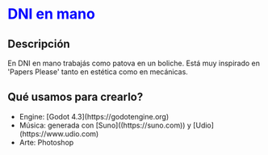 <h1 style="color:blue">DNI en mano</h1>
<h2>Descripción</h2>
<p>En DNI en mano trabajás como patova en un boliche. Está muy inspirado en 'Papers Please' tanto en estética como en mecánicas.</p>
<h2>Qué usamos para crearlo?</h2>
<ul>
  <li>Engine: [Godot 4.3](https://godotengine.org)</li>
  <li>Música: generada con [Suno]((https://suno.com)) y [Udio](https://www.udio.com)</li>
  <li>Arte: Photoshop</li>
</ul>
